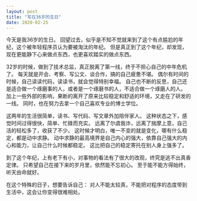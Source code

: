 ```yaml
---
layout: post
title: "写在36岁的生日"
date: 2020-02-25
---
```


今天是我36岁的生日。
回望过去，似乎是不知不觉就来到了这个有点尴尬的年纪，这个被年轻程序员认为要被淘汰的年纪。
但是真正到了这个年纪，却发现，现在更能静下心来做点东西，也更喜欢踏实的做点东西。

32岁的时候，做到了技术总监，真正脱离了第一线，终于不担心自己的中年危机了。
每天就是开会、考察、写公文、谈合作，搞的自己疲惫不堪。
偶尔有时间的时候，自己读读代码，读读书，就会觉得特别幸福。
自己也不断的反思，自己还是适合做一个琢磨事的人，或者是一个琢磨书的人，不适合做一个琢磨人的人。
加上一些外部的影响，果断的离开了原来比较稳定和舒适的环境，又走在了研发的一线。
同时，也在努力去拿一个自己喜欢专业的博士学位。

这两年的生活很简单，读书、写代码、写文章外加陪伴家人。
这种状态之下，感觉时间过得很快，简单、忙碌而充实。
远离了尔虞我诈，远离了揣摩上意，自己活的轻松多了，收获了不少。
这时候才明白，唯一不变的就是变化，哪有什么稳定，都是动中求静。
动中求静的最高境界是自己内心的强大，依靠自己强大的内心和能力，让自己什么时候都稳定。
这比把自己的稳定寄托在别人身上强多了。

到了这个年纪，上有老下有小，对事物的看法有了很大的改观，终究是逃不出真香定律。
只希望自己在接下来的岁月里，依然能不忘初心。
至于能不能方得始终，听天由命就好。

在这个特殊的日子，想要告诉自己：
  对人不能太较真，不能把对程序的态度带到生活中，这会让你变得很难相处。